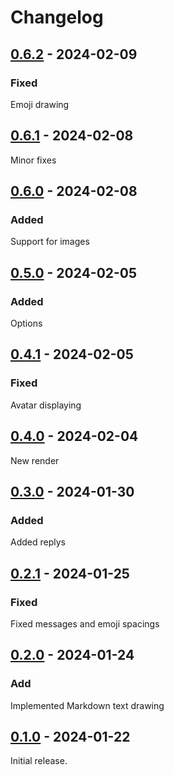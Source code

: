 # Changelog

## [0.6.2] - 2024-02-09

### Fixed

Emoji drawing

## [0.6.1] - 2024-02-08

Minor fixes

## [0.6.0] - 2024-02-08

### Added

Support for images

## [0.5.0] - 2024-02-05

### Added

Options

## [0.4.1] - 2024-02-05

### Fixed

Avatar displaying

## [0.4.0] - 2024-02-04

New render

## [0.3.0] - 2024-01-30

### Added

Added replys

## [0.2.1] - 2024-01-25

### Fixed

Fixed messages and emoji spacings

## [0.2.0] - 2024-01-24

### Add

Implemented Markdown text drawing

## [0.1.0] - 2024-01-22

Initial release.

[0.6.2]: https://github.com/blbrdv/SimpleQuoteBot/releases/tag/v0.6.2
[0.6.1]: https://github.com/blbrdv/SimpleQuoteBot/releases/tag/v0.6.1
[0.6.0]: https://github.com/blbrdv/SimpleQuoteBot/releases/tag/v0.6.0
[0.5.0]: https://github.com/blbrdv/SimpleQuoteBot/releases/tag/v0.5.0
[0.4.1]: https://github.com/blbrdv/SimpleQuoteBot/releases/tag/v0.4.1
[0.4.0]: https://github.com/blbrdv/SimpleQuoteBot/releases/tag/v0.4.0
[0.3.0]: https://github.com/blbrdv/SimpleQuoteBot/releases/tag/v0.3.0
[0.2.1]: https://github.com/blbrdv/SimpleQuoteBot/releases/tag/v0.2.1
[0.2.0]: https://github.com/blbrdv/SimpleQuoteBot/releases/tag/v0.2.0
[0.1.0]: https://github.com/blbrdv/SimpleQuoteBot/releases/tag/v0.1.0
